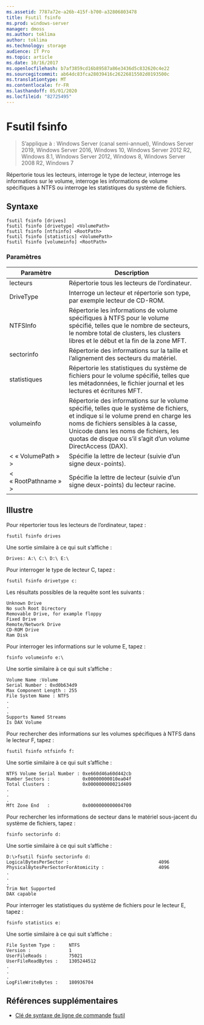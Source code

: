 ```yaml
---
ms.assetid: 7787a72e-a26b-415f-b700-a32806803478
title: Fsutil fsinfo
ms.prod: windows-server
manager: dmoss
ms.author: toklima
author: toklima
ms.technology: storage
audience: IT Pro
ms.topic: article
ms.date: 10/16/2017
ms.openlocfilehash: b7af3859cd16b89587a86e3436d5c832620c4e22
ms.sourcegitcommit: ab64dc83fca28039416c26226815502d0193500c
ms.translationtype: MT
ms.contentlocale: fr-FR
ms.lasthandoff: 05/01/2020
ms.locfileid: "82725495"
---
```

# <a name="fsutil-fsinfo"></a>Fsutil fsinfo
> S’applique à : Windows Server (canal semi-annuel), Windows Server 2019, Windows Server 2016, Windows 10, Windows Server 2012 R2, Windows 8.1, Windows Server 2012, Windows 8, Windows Server 2008 R2, Windows 7

Répertorie tous les lecteurs, interroge le type de lecteur, interroge les informations sur le volume, interroge les informations de volume spécifiques à NTFS ou interroge les statistiques du système de fichiers.



## <a name="syntax"></a>Syntaxe

```
fsutil fsinfo [drives]
fsutil fsinfo [drivetype] <VolumePath>
fsutil fsinfo [ntfsinfo] <RootPath>
fsutil fsinfo [statistics] <VolumePath>
fsutil fsinfo [volumeinfo] <RootPath>
```

### <a name="parameters"></a>Paramètres

|Paramètre|Description|
|-------------|---------------|
|lecteurs|Répertorie tous les lecteurs de l’ordinateur.|
|DriveType|Interroge un lecteur et répertorie son type, par exemple lecteur de CD-ROM.|
|NTFSInfo|Répertorie les informations de volume spécifiques à NTFS pour le volume spécifié, telles que le nombre de secteurs, le nombre total de clusters, les clusters libres et le début et la fin de la zone MFT.|
|sectorinfo|Répertorie des informations sur la taille et l’alignement des secteurs du matériel.|
|statistiques|Répertorie les statistiques du système de fichiers pour le volume spécifié, telles que les métadonnées, le fichier journal et les lectures et écritures MFT.|
|volumeinfo|Répertorie des informations sur le volume spécifié, telles que le système de fichiers, et indique si le volume prend en charge les noms de fichiers sensibles à la casse, Unicode dans les noms de fichiers, les quotas de disque ou s’il s’agit d’un volume DirectAccess (DAX).|
|< « VolumePath » >|Spécifie la lettre de lecteur (suivie d’un signe deux-points).|
|< « RootPathname » >|Spécifie la lettre de lecteur (suivie d’un signe deux-points) du lecteur racine.|

## <a name="examples"></a><a name="BKMK_examples"></a>Illustre
Pour répertorier tous les lecteurs de l’ordinateur, tapez :

```
fsutil fsinfo drives
```

Une sortie similaire à ce qui suit s’affiche :

```
Drives: A:\ C:\ D:\ E:\       
```

Pour interroger le type de lecteur C, tapez :

```
fsutil fsinfo drivetype c:
```

Les résultats possibles de la requête sont les suivants :

```
Unknown Drive
No such Root Directory
Removable Drive, for example floppy
Fixed Drive
Remote/Network Drive
CD-ROM Drive
Ram Disk
```

Pour interroger les informations sur le volume E, tapez :

```
fsinfo volumeinfo e:\
```

Une sortie similaire à ce qui suit s’affiche :

```
Volume Name :Volume
Serial Number : 0xd0b634d9
Max Component Length : 255
File System Name : NTFS
.
.
.
Supports Named Streams
Is DAX Volume
```

Pour rechercher des informations sur les volumes spécifiques à NTFS dans le lecteur F, tapez :

```
fsutil fsinfo ntfsinfo f:
```

Une sortie similaire à ce qui suit s’affiche :

```
NTFS Volume Serial Number : 0xe660d46a60d442cb
Number Sectors :            0x00000000010ea04f
Total Clusters :            0x000000000021d409
.
.
.
Mft Zone End   :            0x0000000000004700       
```

Pour rechercher les informations de secteur dans le matériel sous-jacent du système de fichiers, tapez :

```
fsinfo sectorinfo d:
```

Une sortie similaire à ce qui suit s’affiche :

```
D:\>fsutil fsinfo sectorinfo d:
LogicalBytesPerSector :                                 4096
PhysicalBytesPerSectorForAtomicity :                    4096
.
.
.
Trim Not Supported
DAX capable
```

Pour interroger les statistiques du système de fichiers pour le lecteur E, tapez :

```
fsinfo statistics e:
```

Une sortie similaire à ce qui suit s’affiche :

```
File System Type :     NTFS
Version :              1
UserFileReads :        75021
UserFileReadBytes :    1305244512
.
.
.
LogFileWriteBytes :    180936704       
```

## <a name="additional-references"></a>Références supplémentaires
- [Clé de syntaxe de ligne de commande](command-line-syntax-key.md)
[fsutil](Fsutil.md)


